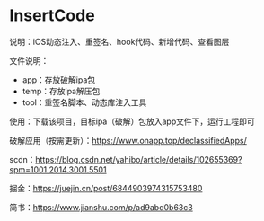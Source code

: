 # InsertCode

说明：iOS动态注入、重签名、hook代码、新增代码、查看图层

文件说明：
* app：存放破解ipa包
* temp：存放ipa解压包
* tool：重签名脚本、动态库注入工具

使用：下载该项目，目标ipa（破解）包放入app文件下，运行工程即可

破解应用（按需更新）：https://www.onapp.top/declassifiedApps/

scdn：https://blog.csdn.net/yahibo/article/details/102655369?spm=1001.2014.3001.5501

掘金：https://juejin.cn/post/6844903974315753480

简书：https://www.jianshu.com/p/ad9abd0b63c3
